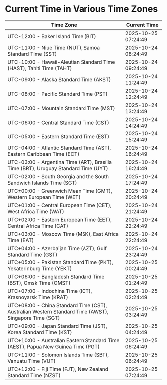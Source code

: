 # Current Time in Various Time Zones

| Time Zone | Current Time |
|-----------|--------------|
| UTC-12:00 - Baker Island Time (BIT) | 2025-10-25 07:24:49 |
| UTC-11:00 - Niue Time (NUT), Samoa Standard Time (SST) | 2025-10-24 08:24:49 |
| UTC-10:00 - Hawaii-Aleutian Standard Time (HAST), Tahiti Time (TAHT) | 2025-10-24 09:24:49 |
| UTC-09:00 - Alaska Standard Time (AKST) | 2025-10-24 11:24:49 |
| UTC-08:00 - Pacific Standard Time (PST) | 2025-10-24 12:24:49 |
| UTC-07:00 - Mountain Standard Time (MST) | 2025-10-24 13:24:49 |
| UTC-06:00 - Central Standard Time (CST) | 2025-10-24 14:24:49 |
| UTC-05:00 - Eastern Standard Time (EST) | 2025-10-24 15:24:49 |
| UTC-04:00 - Atlantic Standard Time (AST), Eastern Caribbean Time (ECT) | 2025-10-24 16:24:49 |
| UTC-03:00 - Argentina Time (ART), Brasília Time (BRT), Uruguay Standard Time (UYT) | 2025-10-24 16:24:49 |
| UTC-02:00 - South Georgia and the South Sandwich Islands Time (SGT) | 2025-10-24 17:24:49 |
| UTC±00:00 - Greenwich Mean Time (GMT), Western European Time (WET) | 2025-10-24 20:24:49 |
| UTC+01:00 - Central European Time (CET), West Africa Time (WAT) | 2025-10-24 21:24:49 |
| UTC+02:00 - Eastern European Time (EET), Central Africa Time (CAT) | 2025-10-24 22:24:49 |
| UTC+03:00 - Moscow Time (MSK), East Africa Time (EAT) | 2025-10-24 22:24:49 |
| UTC+04:00 - Azerbaijan Time (AZT), Gulf Standard Time (GST) | 2025-10-24 23:24:49 |
| UTC+05:00 - Pakistan Standard Time (PKT), Yekaterinburg Time (YEKT) | 2025-10-25 00:24:49 |
| UTC+06:00 - Bangladesh Standard Time (BST), Omsk Time (OMST) | 2025-10-25 01:24:49 |
| UTC+07:00 - Indochina Time (ICT), Krasnoyarsk Time (KRAT) | 2025-10-25 02:24:49 |
| UTC+08:00 - China Standard Time (CST), Australian Western Standard Time (AWST), Singapore Time (SGT) | 2025-10-25 03:24:49 |
| UTC+09:00 - Japan Standard Time (JST), Korea Standard Time (KST) | 2025-10-25 04:24:49 |
| UTC+10:00 - Australian Eastern Standard Time (AEST), Papua New Guinea Time (PGT) | 2025-10-25 06:24:49 |
| UTC+11:00 - Solomon Islands Time (SBT), Vanuatu Time (VUT) | 2025-10-25 06:24:49 |
| UTC+12:00 - Fiji Time (FJT), New Zealand Standard Time (NZST) | 2025-10-25 07:24:49 |
